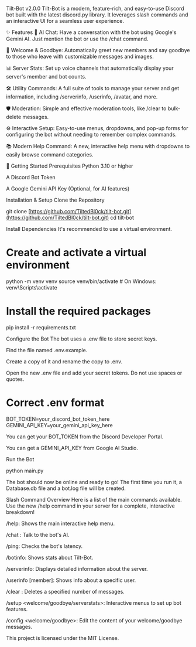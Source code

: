 Tilt-Bot v2.0.0
Tilt-Bot is a modern, feature-rich, and easy-to-use Discord bot built with the latest discord.py library. It leverages slash commands and an interactive UI for a seamless user experience.

✨ Features
🤖 AI Chat: Have a conversation with the bot using Google's Gemini AI. Just mention the bot or use the /chat command.

👋 Welcome & Goodbye: Automatically greet new members and say goodbye to those who leave with customizable messages and images.

📊 Server Stats: Set up voice channels that automatically display your server's member and bot counts.

🛠️ Utility Commands: A full suite of tools to manage your server and get information, including /serverinfo, /userinfo, /avatar, and more.

🛡️ Moderation: Simple and effective moderation tools, like /clear to bulk-delete messages.

⚙️ Interactive Setup: Easy-to-use menus, dropdowns, and pop-up forms for configuring the bot without needing to remember complex commands.

📚 Modern Help Command: A new, interactive help menu with dropdowns to easily browse command categories.

🚀 Getting Started
Prerequisites
Python 3.10 or higher

A Discord Bot Token

A Google Gemini API Key (Optional, for AI features)

Installation & Setup
Clone the Repository

git clone [https://github.com/TiltedBl0ck/tilt-bot.git](https://github.com/TiltedBl0ck/tilt-bot.git)
cd tilt-bot

Install Dependencies
It's recommended to use a virtual environment.

# Create and activate a virtual environment
python -m venv venv
source venv/bin/activate  # On Windows: venv\Scripts\activate

# Install the required packages
pip install -r requirements.txt

Configure the Bot
The bot uses a .env file to store secret keys.

Find the file named .env.example.

Create a copy of it and rename the copy to .env.

Open the new .env file and add your secret tokens. Do not use spaces or quotes.

# Correct .env format
BOT_TOKEN=your_discord_bot_token_here
GEMINI_API_KEY=your_gemini_api_key_here

You can get your BOT_TOKEN from the Discord Developer Portal.

You can get a GEMINI_API_KEY from Google AI Studio.

Run the Bot

python main.py

The bot should now be online and ready to go! The first time you run it, a Database.db file and a bot.log file will be created.

Slash Command Overview
Here is a list of the main commands available. Use the new /help command in your server for a complete, interactive breakdown!

/help: Shows the main interactive help menu.

/chat <prompt>: Talk to the bot's AI.

/ping: Checks the bot's latency.

/botinfo: Shows stats about Tilt-Bot.

/serverinfo: Displays detailed information about the server.

/userinfo [member]: Shows info about a specific user.

/clear <count>: Deletes a specified number of messages.

/setup <welcome/goodbye/serverstats>: Interactive menus to set up bot features.

/config <welcome/goodbye>: Edit the content of your welcome/goodbye messages.

This project is licensed under the MIT License.